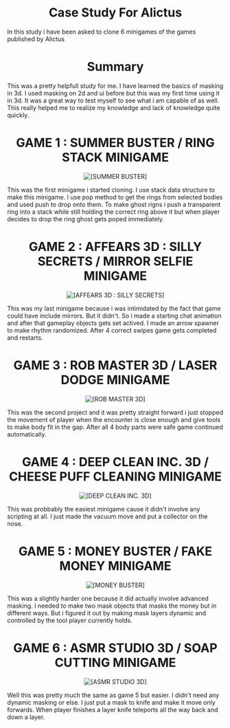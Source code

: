 <h1 align="center"> Case Study For Alictus </h1>
    
 In this study i have been asked to clone 6 minigames of the games published by Alictus
<h1 align="center"> Summary </h1>

This was a pretty helpfull study for me. I have learned the basics of masking in 3d. I used masking on 2d and ui before but this was my first time using it in 3d. It was a great way to test myself to see what i am capable of as well. This really helped me to realize my knowledge and lack of knowledge quite quickly.

<h1 align="center">GAME 1 : SUMMER BUSTER / RING STACK MINIGAME</h1>

<p align="center">
   <img src="https://play-lh.googleusercontent.com/AR8LFe7IAzVP-YXXEIaU8d4EjhbYOL3dk7_d_0YQhvQOww14PlDm3bxUsMBDiMk1Odc=w240-h480" alt="[SUMMER BUSTER]"/>
</p>

This was the first minigame i started cloning. I use stack data structure to make this minigame. I use pop method to get the rings from selected bodies and used push to drop onto them. To make ghost rigns i push a transparent ring into a stack while still holding the correct ring above it but when player decides to drop the ring ghost gets poped immediately. 

<h1 align="center">GAME 2 : AFFEARS 3D : SILLY SECRETS / MIRROR SELFIE MINIGAME</h1>

<p align="center">
   <img src=" " alt="[AFFEARS 3D : SILLY SECRETS]"/>
</p>

This was my last minigame because i was intimidated by the fact that game could have include mirrors. But it didn't. So i made a starting chat animation and after that gameplay objects gets set actived. I made an arrow spawner to make rhythm randomized. After 4 correct swipes game gets completed and restarts. 

<h1 align="center">GAME 3 : ROB MASTER 3D / LASER DODGE MINIGAME</h1>

<p align="center">
   <img src="https://play-lh.googleusercontent.com/01s-9ocxbPi60tys9QU0LSGXytfhq0GcyGlOyT0-q9QH-nUXhzKBTWAHV7909WJOOss7=w240-h480-rw" alt="[ROB MASTER 3D]"/>
</p>

This was the second project and it was pretty straight forward i just stopped the movement of player when the encounter is close enough and give tools to make body fit in the gap. After all 4 body parts were safe game continued automatically.

<h1 align="center"> GAME 4 : DEEP CLEAN INC. 3D / CHEESE PUFF CLEANING MINIGAME </h1>

<p align="center">
   <img src="https://play-lh.googleusercontent.com/PNByXMfKLyAGityiBXYnXBJPfOh93LK9gavG_Iwj9FJ6PglcX0-D0BS8H_bNkrNIjRQb=w240-h480-rw" alt="[DEEP CLEAN INC. 3D]"/>
</p>

This was probbably the easiest minigame cause it didn't involve any scripting at all. I just made the vacuum move and put a collector on the nose.

<h1 align="center"> GAME 5 : MONEY BUSTER / FAKE MONEY MINIGAME </h1>

<p align="center">
   <img src="https://play-lh.googleusercontent.com/egaLifO_LOfhqbsQTfhpE1j-iwA0KnhONmF1kaf_Yl6BX9MP6DjTql_v6J9HHgtcT915=w240-h480-rw" alt="[MONEY BUSTER]"/>
</p>

This was a slightly harder one because it did actually involve advanced masking. I needed to make two mask objects that masks the money but in different ways. But i figured it out by making mask layers dynamic and controlled by the tool player currently holds.

<h1 align="center"> GAME 6 : ASMR STUDIO 3D / SOAP CUTTING MINIGAME </h1>

<p align="center">
   <img src="https://play-lh.googleusercontent.com/R1lo_i5Sq6RfMZdm6QQmVLGV9su0zElufUTH9u7pVvJQAHCUq-1z_aexoJW1FSzsXT0=w240-h480-rw" alt="[ASMR STUDIO 3D]"/>
</p>


Well this was pretty much the same as game 5 but easier. I didn't need any dynamic masking or else. I just put a mask to knife and make it move only forwards. When player finishes a layer knife teleports all the way back and down a layer.